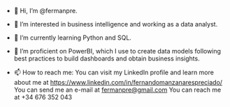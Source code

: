 - 👋 Hi, I’m @fermanpre.

- 👀 I’m interested in business intelligence and working as a data analyst.

- 🌱 I’m currently learning Python and SQL.

- 💞️ I’m proficient on PowerBI, which I use to create data models following best practices to build dashboards and obtain business insights.

- 📫 How to reach me: 
      You can visit my LinkedIn profile and learn more about me at https://www.linkedin.com/in/fernandomanzanarespreciado/
      You can send me an e-mail at fermanpre@gmail.com
      You can reach me at +34 676 352 043

<!---
fermanpre/fermanpre is a ✨ special ✨ repository because its `README.md` (this file) appears on your GitHub profile.
You can click the Preview link to take a look at your changes.
--->
